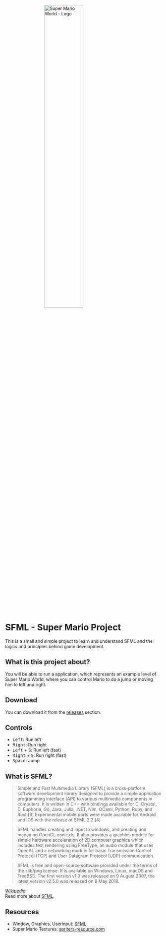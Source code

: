 <img src="https://raw.githubusercontent.com/sawzcode/sfml-learning/master/super-mario-world-logo.png" style="display: block; width: 50%; margin: 0 auto;" alt="Super Mario World - Logo"/>

# SFML - Super Mario Project

This is a small and simple project to learn and understand SFML and the logics and principles behind game development.

## What is this project about?

You will be able to run a application, which represents an example level of Super Mario World, where you can control Mario to do a jump or moving him to left and right.

## Download

You can download it from the <a href="https://github.com/sawzcode/sfml-super-mario/releases/tag/1.0.0">releases</a> section.

## Controls 

* <kbd>Left</kbd>: Run left
* <kbd>Right</kbd>: Run right
* <kbd>Left</kbd> + <kbd>S</kbd>: Run left (fast)
* <kbd>Right</kbd> + <kbd>S</kbd>: Run right (fast)
* <kbd>Space</kbd>: Jump

## What is SFML? 

> Simple and Fast Multimedia Library (SFML) is a cross-platform software development library designed to provide a simple application programming interface (API) to various multimedia components in computers. It is written in C++ with bindings available for C, Crystal, D, Euphoria, Go, Java, Julia, .NET, Nim, OCaml, Python, Ruby, and Rust.[3] Experimental mobile ports were made available for Android and iOS with the release of SFML 2.2.[4]

> SFML handles creating and input to windows, and creating and managing OpenGL contexts. It also provides a graphics module for simple hardware acceleration of 2D computer graphics which includes text rendering using FreeType, an audio module that uses OpenAL and a networking module for basic Transmission Control Protocol (TCP) and User Datagram Protocol (UDP) communication.

> SFML is free and open-source software provided under the terms of the zlib/png license. It is available on Windows, Linux, macOS and FreeBSD. The first version v1.0 was released on 9 August 2007, the latest version v2.5.0 was released on 9 May 2018.

<em><a href="https://en.wikipedia.org/wiki/Simple_and_Fast_Multimedia_Library" target="_blank">Wikipedia</a></em><br>
Read more about <a href="https://www.sfml-dev.org/" target="_blank" title="SFML">SFML</a>.

## Resources

* Window, Graphics, Userinput: <a href="https://www.sfml-dev.org/" target="_blank" title="SFML">SFML</a>
* Super Mario Textures: <a href="https://www.spriters-resource.com/snes/smarioworld/" target="_blank" title="SNES - Super Mario World - The Spriters Resource">spriters-resource.com</a>


 


